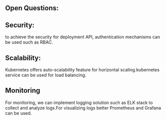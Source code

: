 ## Open Questions:

## Security:
to achieve the security for deployment API, authentication mechanisms can be used such as RBAC.

## Scalability:

Kubernetes offers auto-scalability feature for horizontal scaling.kubernetes service can be used for load balancing.

## Monitoring

For monitoring, we can implement logging solution such as ELK stack to collect and analyze logs.For visualizing logs better Prometheus and Grafana can be used.
